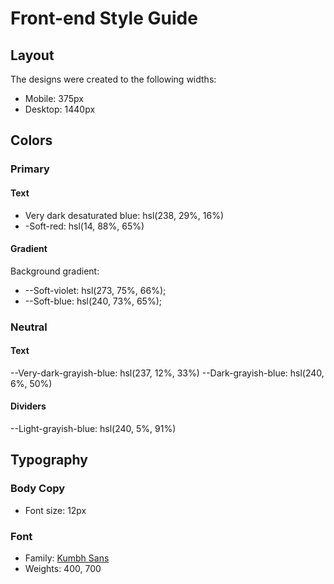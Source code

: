 # Front-end Style Guide

## Layout

The designs were created to the following widths:

- Mobile: 375px
- Desktop: 1440px

## Colors

### Primary

#### Text

- Very dark desaturated blue: hsl(238, 29%, 16%)
- -Soft-red: hsl(14, 88%, 65%)

#### Gradient

Background gradient:

- --Soft-violet: hsl(273, 75%, 66%);
- --Soft-blue: hsl(240, 73%, 65%);

### Neutral

#### Text

--Very-dark-grayish-blue: hsl(237, 12%, 33%)
--Dark-grayish-blue: hsl(240, 6%, 50%)

#### Dividers

--Light-grayish-blue: hsl(240, 5%, 91%)

## Typography

### Body Copy

- Font size: 12px

### Font

- Family: [Kumbh Sans](https://fonts.google.com/specimen/Kumbh+Sans)
- Weights: 400, 700

